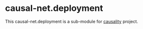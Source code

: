 # causal-net.deployment 

This causal-net.deployment is a sub-module for [causality](https://red-gold.github.io/causality-docs/) project.
